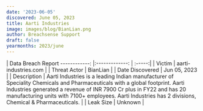 ```yaml
---
date: '2023-06-05'
discovered: June 05, 2023
title: Aarti Industries
image: images/blog/BianLian.png
author: Breachsense Support
draft: false
yearmonths: 2023/june
---
```



| Data Breach Report
------------:     |:-------------:    | :-----:|
| Victim      | aarti-industries.com      | 
| Threat Actor      | BianLian      | 
| Date Discovered      | Jun 05, 2023      | 
| Description      | Aarti Industries is a leading Indian manufacturer of Speciality Chemicals and Pharmaceuticals with a global footprint. Aarti Industries generated a revenue of INR 7900 Cr plus in FY22 and has 20 manufacturing units with 7100+ employees. Aarti Industries has 2 divisions, Chemical & Pharmaceuticals.      | 
| Leak Size      | Unknown      | 

